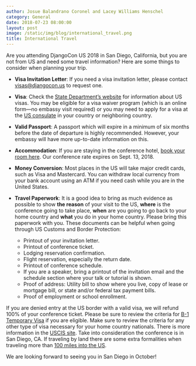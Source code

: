 ```yaml
---
author: Josue Balandrano Coronel and Lacey Williams Henschel
category: General
date: 2018-07-23 08:00:00
layout: post
image: /static/img/blog/international_travel.png
title: International Travel
---
```


Are you attending DjangoCon US 2018 in San Diego, California, but you are not from US and need some travel information? Here are some things to consider when planning your trip.

- **Visa Invitation Letter**: If you need a visa invitation letter, please contact [visas@djangocon.us](mailto:visas@djangocon.us) to request one.
- **Visa**: Check the [State Department’s website](https://travel.state.gov/content/visas/en.html) for information about US visas. You may be eligible for a visa waiver program (which is an online form—no embassy visit required) or you may need to apply for a visa at the [US consulate](https://www.usembassy.gov/) in your country or neighboring country.
- **Valid Passport**: A passport which will expire in a minimum of six months before the date of departure is highly recommended. However, your embassy will have more up-to-date information on this.
- **Accommodation**: If you are staying in the conference hotel, [book your room here](https://www.marriott.com/meeting-event-hotels/group-corporate-travel/groupCorp.mi?resLinkData=DjangoCon%20US%202018%5Esanmv%60djcdjca%60169.00%60USD%60false%604%6010/13/18%6010/20/18%609/13/18&app=resvlink&stop_mobi=yes). Our conference rate expires on Sept. 13, 2018.
- **Money Conversion**: Most places in the US will take major credit cards, such as Visa and Mastercard. You can withdraw local currency from your bank account using an ATM if you need cash while you are in the United States.
- **Travel Paperwork**: It is a good idea to bring as much evidence as possible to show **the reason** of your visit to the US, **where** is the conference going to take place, **when** are you going to go back to your home country and **what** you do in your home country. Please bring this paperwork with you. These documents can be helpful when going through US Customs and Border Protection:

  - Printout of your invitation letter.
  - Printout of conference ticket.
  - Lodging reservation confirmation.
  - Flight reservation, especially the return date.
  - Printout of conference schedule.
  - If you are a speaker, bring a printout of the invitation email and the schedule section where your talk or tutorial is shown.
  - Proof of address: Utility bill to show where you live, copy of lease or mortgage bill, or state and/or federal tax payment bills.
  - Proof of employment or school enrollment.

If you are denied entry at the US border with a valid visa, we will refund 100% of your conference ticket.
Please be sure to review the criteria for [B-1 Temporary Visa](https://www.uscis.gov/working-united-states/temporary-visitors-business/b-1-temporary-business-visitor) if you are eligible.
Make sure to review the criteria for any other type of visa necessary for your home country nationals. There is more information in the [USCIS site](https://travel.state.gov/content/visas/en.html).
Take into consideration the conference is in San Diego, CA. If traveling by land there are some extra formalities when traveling more
than [100 miles into the US](https://help.cbp.gov/app/answers/detail/a_id/1084/~/legal-authority-for-the-border-patrol).

We are looking forward to seeing you in San Diego in October!
